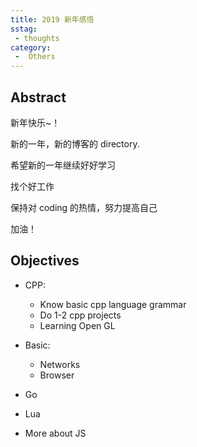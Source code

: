 ```yaml
---
title: 2019 新年感悟
sstag:
 - thoughts
category:
 -  Others
---
```


## Abstract

新年快乐~！

新的一年，新的博客的 directory.

希望新的一年继续好好学习

找个好工作

保持对 coding 的热情，努力提高自己

加油！

## Objectives

- CPP:
  - Know basic cpp language grammar
  - Do 1-2 cpp projects
  - Learning Open GL

- Basic:
  - Networks
  - Browser

- Go

- Lua

- More about JS